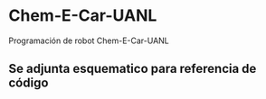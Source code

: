 # Chem-E-Car-UANL
Programación de robot Chem-E-Car-UANL


## Se adjunta esquematico para referencia de código
